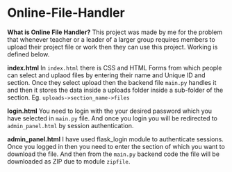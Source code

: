 # Online-File-Handler

**What is Online File Handler?**
  This project was made by me for the problem that whenever teacher or a leader of a larger group requires members to upload their project file or work then they can use this project. Working is defined below.

**index.html**
  In `index.html` there is CSS and HTML Forms from which people can select and uplaod files by entering their name and Unique ID and section.
  Once they select upload then the backend file `main.py` handles it and then it stores the data inside a uploads folder inside a sub-folder of the section. Eg. `uploads->section_name->files`

**login.html**
  You need to login with the your desired password which you have selected in `main.py` file. And once you login you will be redirected to `admin_panel.html` by session authentication.

**admin_panel.html**
  I have used flask_login module to authenticate sessions. Once you logged in then you need to enter the section of which you want to download the file. And then from the `main.py` backend code the file will be downloaded as ZIP due to module `zipfile`.
